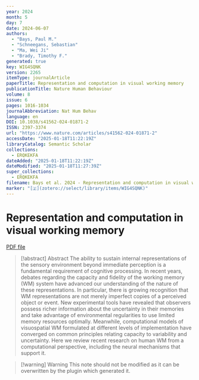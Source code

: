 ```yaml
---
year: 2024
month: 5
day: 7
date: 2024-06-07
authors:
  - "Bays, Paul M."
  - "Schneegans, Sebastian"
  - "Ma, Wei Ji"
  - "Brady, Timothy F."
generated: true
key: WIG4SQNK
version: 2265
itemType: journalArticle
paperTitle: Representation and computation in visual working memory
publicationTitle: Nature Human Behaviour
volume: 8
issue: 6
pages: 1016-1034
journalAbbreviation: Nat Hum Behav
language: en
DOI: 10.1038/s41562-024-01871-2
ISSN: 2397-3374
url: "https://www.nature.com/articles/s41562-024-01871-2"
accessDate: "2025-01-18T11:22:19Z"
libraryCatalog: Semantic Scholar
collections:
  - ERQKEKFA
dateAdded: "2025-01-18T11:22:19Z"
dateModified: "2025-01-18T11:27:39Z"
super_collections:
  - ERQKEKFA
filename: Bays et al. 2024 - Representation and computation in visual working memory.pdf
marker: "[🇿](zotero://select/library/items/WIG4SQNK)"
---
```

# Representation and computation in visual working memory

[PDF file](/Papers/PDFs/Bays%20et%20al.%202024%20-%20Representation%20and%20computation%20in%20visual%20working%20memory.pdf)

> [!abstract] Abstract
> The ability to sustain internal representations of the sensory environment beyond immediate perception is a fundamental requirement of cognitive processing. In recent years, debates regarding the capacity and fidelity of the working memory (WM) system have advanced our understanding of the nature of these representations. In particular, there is growing recognition that WM representations are not merely imperfect copies of a perceived object or event. New experimental tools have revealed that observers possess richer information about the uncertainty in their memories and take advantage of environmental regularities to use limited memory resources optimally. Meanwhile, computational models of visuospatial WM formulated at different levels of implementation have converged on common principles relating capacity to variability and uncertainty. Here we review recent research on human WM from a computational perspective, including the neural mechanisms that support it.

>[!warning] Warning
> This note should not be modified as it can be overwritten by the plugin which generated it.

